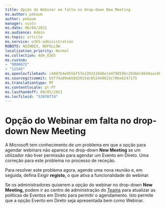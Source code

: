 ```yaml
---
title: Opção do Webinar em falta no drop-down New Meeting
ms.author: pebaum
author: pebaum
manager: scotv
ms.date: 06/04/2021
ms.audience: Admin
ms.topic: article
ms.service: o365-administration
ROBOTS: NOINDEX, NOFOLLOW
localization_priority: Normal
ms.collection: Adm_O365
ms.custom:
- "9006672"
- "11545"
ms.openlocfilehash: c4807b4e055bf57e3393310d0e144798599c29366c0649aac989b1f802f51c76
ms.sourcegitcommit: b5f7da89a650d2915dc652449623c78be6247175
ms.translationtype: MT
ms.contentlocale: pt-PT
ms.lasthandoff: 08/05/2021
ms.locfileid: "53970774"
---
```

# <a name="webinar-option-missing-in-new-meeting-drop-down"></a>Opção do Webinar em falta no drop-down New Meeting

A Microsoft tem conhecimento de um problema em que a opção para agendar webinars não aparece no drop-down **New Meeting** se um utilizador não tiver permissão para agendar um Evento em Direto. Uma correção para este problema no processo de receção.

Para resolver este problema agora, agende uma nova reunião e, em seguida, defina Exigir **registo,** o que ativa a funcionalidade do webinar.

Se os administradores quiserem a opção do webinar no drop-down **New Meeting,** podem ir ao centro de administração do [Teams](https://admin.teams.microsoft.com/policies/broadcasts) para atualizar as políticas de Eventos em Direto para permitir o agendamento. Isto permite que a opção Evento em Direto seja apresentada bem como Webinar.
